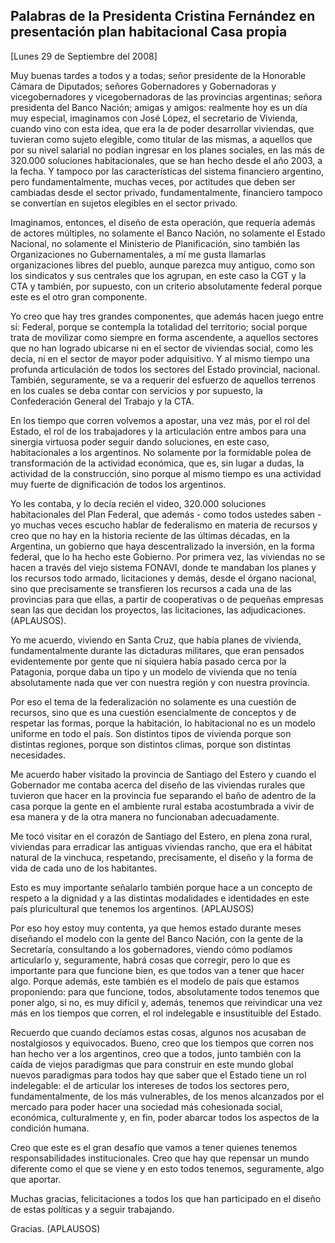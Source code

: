 Palabras de la Presidenta Cristina Fernández en presentación plan habitacional Casa propia
------------------------------------------------------------------------------------------

[Lunes 29 de Septiembre del 2008]

Muy buenas tardes a todos y a todas; señor presidente de la Honorable
Cámara de Diputados; señores Gobernadores y Gobernadoras y
vicegobernadores y vicegobernadoras de las provincias argentinas; señora
presidenta del Banco Nación; amigas y amigos: realmente hoy es un día
muy especial, imaginamos con José López, el secretario de Vivienda,
cuando vino con esta idea, que era la de poder desarrollar viviendas,
que tuvieran como sujeto elegible, como titular de las mismas, a
aquellos que por su nivel salarial no podían ingresar en los planes
sociales, en las más de 320.000 soluciones habitacionales, que se han
hecho desde el año 2003, a la fecha. Y tampoco por las características
del sistema financiero argentino, pero fundamentalmente, muchas veces,
por actitudes que deben ser cambiadas desde el sector privado,
fundamentalmente, financiero tampoco se convertían en sujetos elegibles
en el sector privado.

Imaginamos, entonces, el diseño de esta operación, que requería además
de actores múltiples, no solamente el Banco Nación, no solamente el
Estado Nacional, no solamente el Ministerio de Planificación, sino
también las Organizaciones no Gubernamentales, a mí me gusta llamarlas
organizaciones libres del pueblo, aunque parezca muy antiguo, como son
los sindicatos y sus centrales que los agrupan, en este caso la CGT y la
CTA y también, por supuesto, con un criterio absolutamente federal
porque este es el otro gran componente.

Yo creo que hay tres grandes componentes, que además hacen juego entre
sí: Federal, porque se contempla la totalidad del territorio; social
porque trata de movilizar como siempre en forma ascendente, a aquellos
sectores que no han logrado ubicarse ni en el sector de viviendas
social, como les decía, ni en el sector de mayor poder adquisitivo. Y al
mismo tiempo una profunda articulación de todos los sectores del Estado
provincial, nacional. También, seguramente, se va a requerir del
esfuerzo de aquellos terrenos en los cuales se deba contar con servicios
y por supuesto, la Confederación General del Trabajo y la CTA.

En los tiempo que corren volvemos a apostar, una vez más, por el rol del
Estado, el rol de los trabajadores y la articulación entre ambos para
una sinergia virtuosa poder seguir dando soluciones, en este caso,
habitacionales a los argentinos. No solamente por la formidable polea de
transformación de la actividad económica, que es, sin lugar a dudas, la
actividad de la construcción, sino porque al mismo tiempo es una
actividad muy fuerte de dignificación de todos los argentinos.

Yo les contaba, y lo decía recién el video, 320.000 soluciones
habitacionales del Plan Federal, que además - como todos ustedes saben -
yo muchas veces escucho hablar de federalismo en materia de recursos y
creo que no hay en la historia reciente de las últimas décadas, en la
Argentina, un gobierno que haya descentralizado la inversión, en la
forma federal, que lo ha hecho este Gobierno. Por primera vez, las
viviendas no se hacen a través del viejo sistema FONAVI, donde te
mandaban los planes y los recursos todo armado, licitaciones y demás,
desde el órgano nacional, sino que precisamente se transfieren los
recursos a cada una de las provincias para que ellas, a partir de
cooperativas o de pequeñas empresas sean las que decidan los proyectos,
las licitaciones, las adjudicaciones. (APLAUSOS).

Yo me acuerdo, viviendo en Santa Cruz, que había planes de vivienda,
fundamentalmente durante las dictaduras militares, que eran pensados
evidentemente por gente que ni siquiera había pasado cerca por la
Patagonia, porque daba un tipo y un modelo de vivienda que no tenía
absolutamente nada que ver con nuestra región y con nuestra provincia.

Por eso el tema de la federalización no solamente es una cuestión de
recursos, sino que es una cuestión esencialmente de conceptos y de
respetar las formas, porque la habitación, lo habitacional no es un
modelo uniforme en todo el país. Son distintos tipos de vivienda porque
son distintas regiones, porque son distintos climas, porque son
distintas necesidades.

Me acuerdo haber visitado la provincia de Santiago del Estero y cuando
el Gobernador me contaba acerca del diseño de las viviendas rurales que
tuvieron que hacer en la provincia fue separando el baño de adentro de
la casa porque la gente en el ambiente rural estaba acostumbrada a vivir
de esa manera y de la otra manera no funcionaban adecuadamente.

Me tocó visitar en el corazón de Santiago del Estero, en plena zona
rural, viviendas para erradicar las antiguas viviendas rancho, que era
el hábitat natural de la vinchuca, respetando, precisamente, el diseño y
la forma de vida de cada uno de los habitantes.

Esto es muy importante señalarlo también porque hace a un concepto de
respeto a la dignidad y a las distintas modalidades e identidades en
este país pluricultural que tenemos los argentinos. (APLAUSOS) 

Por eso hoy estoy muy contenta, ya que hemos estado durante meses
diseñando el modelo con la gente del Banco Nación, con la gente de la
Secretaría, consultando a los gobernadores, viendo cómo podíamos
articularlo y, seguramente, habrá cosas que corregir, pero lo que es
importante para que funcione bien, es que todos van a tener que hacer
algo. Porque además, este también es el modelo de país que estamos
proponiendo: para que funcione, todos, absolutamente todos tenemos que
poner algo, si no, es muy difícil y, además, tenemos que reivindicar una
vez más en los tiempos que corren, el rol indelegable e insustituible
del Estado.

Recuerdo que cuando decíamos estas cosas, algunos nos acusaban de
nostalgiosos y equivocados. Bueno, creo que los tiempos que corren nos
han hecho ver a los argentinos, creo que a todos, junto también con la
caída de viejos paradigmas que para construir en este mundo global
nuevos paradigmas para todos hay que saber que el Estado tiene un rol
indelegable: el de articular los intereses de todos los sectores pero,
fundamentalmente, de los más vulnerables, de los menos alcanzados por el
mercado para poder hacer una sociedad más cohesionada social, económica,
culturalmente y, en fin, poder abarcar todos los aspectos de la
condición humana.

Creo que este es el gran desafío que vamos a tener quienes tenemos
responsabilidades institucionales. Creo que hay que repensar un mundo
diferente como el que se viene y en esto todos tenemos, seguramente,
algo que aportar.

Muchas gracias, felicitaciones a todos los que han participado en el
diseño de estas políticas y a seguir trabajando.

Gracias. (APLAUSOS)
